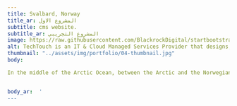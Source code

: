 ```yaml
---
title: Svalbard, Norway
title_ar: المشروع الاول
subtitle: cms website.
subtitle_ar: المشروع التجريبي
image: https://raw.githubusercontent.com/BlackrockDigital/startbootstrap-agency/master/src/assets/img/portfolio/01-full.jpg
alt: TechTouch is an IT & Cloud Managed Services Provider that designs, implements and supports solutions for businesses
thumbnail: "../assets/img/portfolio/04-thumbnail.jpg"
body:

In the middle of the Arctic Ocean, between the Arctic and the Norwegian lands, lies the Svalbard Islands which are the perfect destination for exploring polar life. Thousands of polar bears make Svalbard one of the best places in the world to see these elusive creatures. Ride a snow bike and enjoy a strong snow tour.


body_ar:  '
---
```

